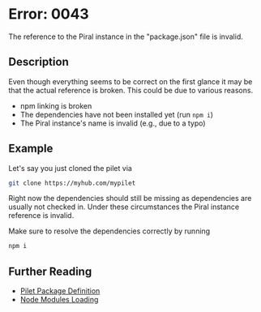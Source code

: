 # Error: 0043

The reference to the Piral instance in the "package.json" file is invalid.

## Description

Even though everything seems to be correct on the first glance it may be that the
actual reference is broken. This could be due to various reasons.

- npm linking is broken
- The dependencies have not been installed yet (run `npm i`)
- The Piral instance's name is invalid (e.g., due to a typo)

## Example

Let's say you just cloned the pilet via

```sh
git clone https://myhub.com/mypilet
```

Right now the dependencies should still be missing as dependencies are usually not
checked in. Under these circumstances the Piral instance reference is invalid.

Make sure to resolve the dependencies correctly by running

```sh
npm i
```

## Further Reading

 - [Pilet Package Definition](https://docs.piral.io/reference/documentation/C31-pilet-metadata)
- [Node Modules Loading](https://nodejs.org/api/modules.html#modules_loading_from_node_modules_folders)
